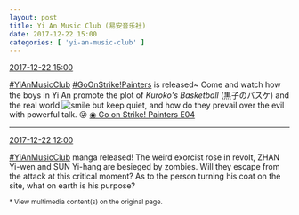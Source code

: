 ```yaml
---
layout: post
title: Yi An Music Club (易安音乐社)
date: 2017-12-22 15:00
categories: [ 'yi-an-music-club' ]
---
```


<div class="weibo-info">
  <a href="https://weibo.com/6094546964/FAPl0pelQ">2017-12-22 15:00</a>
</div>

[#YiAnMusicClub](https://weibo.com/p/100808beae2e3e05b17b64f63ebedca39f19b2/super_index) [#GoOnStrike!Painters](https://weibo.com/p/100808ad2ad3cf7e06a459fb351ed63af5b2bb) is released~ Come and watch how the boys in Yi An promote the plot of *Kuroko's Basketball* (黒子のバスケ) and the real world ![smile but keep quiet](http://img.t.sinajs.cn/t4/appstyle/expression/ext/normal/3a/moren_xiaoerbuyu_org.png), and how do they prevail over the evil with powerful talk. :stuck_out_tongue_winking_eye: [◉ Go on Strike! Painters E04](https://www.bilibili.com/video/av17481464/)

<!-- more -->

---

<div class="weibo-info">
  <a href="https://weibo.com/6094546964/FAO9WajxN">2017-12-22 12:00</a>
</div>

[#YiAnMusicClub](https://weibo.com/p/100808beae2e3e05b17b64f63ebedca39f19b2/super_index) manga released! The weird exorcist rose in revolt, ZHAN Yi-wen and SUN Yi-hang are besieged by zombies. Will they escape from the attack at this critical moment? As to the person turning his coat on the site, what on earth is his purpose?

<small>* View multimedia content(s) on the original page.</small>
